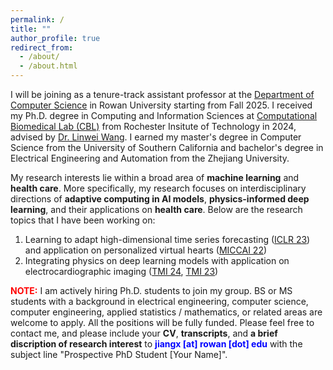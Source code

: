 ```yaml
---
permalink: /
title: ""
author_profile: true
redirect_from: 
  - /about/
  - /about.html
---
```


I will be joining as a tenure-track assistant professor at the [Department of Computer Science](https://csm.rowan.edu/departments/cs/) in Rowan University starting from Fall 2025. I received my Ph.D. degree in Computing and Information Sciences at [Computational Biomedical Lab (CBL)](https://www.rit.edu/cblwang/) from Rochester Insitute of Technology in 2024, advised by [Dr. Linwei Wang](https://www.rit.edu/cblwang/linwei-wang). I earned my master's degree in Computer Science from the University of Southern California and bachelor's degree in Electrical Engineering and Automation from the Zhejiang University.

My research interests lie within a broad area of **machine learning** and **health care**. More specifically, my research focuses on interdisciplinary directions of **adaptive computing in AI models**, **physics-informed deep learning**, and their applications on **health care**. Below are the research topics that I have been working on:

1. Learning to adapt high-dimensional time series forecasting ([ICLR 23](https://openreview.net/pdf?id=7C9aRX2nBf2)) and application on personalized virtual hearts ([MICCAI 22](https://link.springer.com/chapter/10.1007/978-3-031-16452-1_5))
2. Integrating physics on deep learning models with application on electrocardiographic imaging ([TMI 24](https://ieeexplore.ieee.org/abstract/document/10471622), [TMI 23](https://ieeexplore.ieee.org/abstract/document/9932432))

<span style="color:red">**NOTE:**</span> I am actively hiring Ph.D. students to join my group. BS or MS students with a background in electrical engineering, computer science, computer engineering, applied statistics / mathematics, or related areas are welcome to apply. All the positions will be fully funded. Please feel free to contact me, and please include your **CV**, **transcripts**, and **a brief discription of research interest** to <font style="color:blue">**jiangx [at] rowan [dot] edu**</font> with the subject line "Prospective PhD Student [Your Name]".
